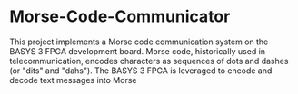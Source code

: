 # Morse-Code-Communicator
This project implements a Morse code communication system on the BASYS 3 FPGA development board. Morse code, historically used in telecommunication, encodes characters as sequences of dots and dashes (or "dits" and "dahs"). The BASYS 3 FPGA is leveraged to encode and decode text messages into Morse 
